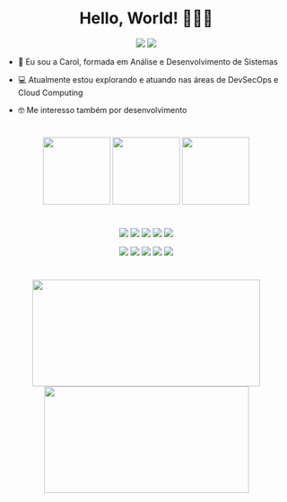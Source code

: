 <div align="center"><h1>Hello, World! 👩🏻‍💻</h1></div>

<div align="center">
<a href="https://www.linkedin.com/in/carolina-s-freitas/" target="_blank"><img src="https://img.shields.io/badge/-linkedin-0A66C2?logo=linkedin&logoColor=white&style=for-the-badge" target="_blank"></a>
<a href="mailto:carolsoaresfreitas@hotmail.com"><img src="https://img.shields.io/badge/-email-0472CA?style=for-the-badge&logo=gmail&logoColor=white" target="_blank"></a>
</div>


- 👋 Eu sou a Carol, formada em Análise e Desenvolvimento de Sistemas

- 💻 Atualmente estou explorando e atuando nas áreas de DevSecOps e Cloud Computing

- 🤓 Me interesso também por desenvolvimento


# 

<div align="center">
<img width="120px" height="120px" src="https://d1.awsstatic.com/training-and-certification/certification-badges/AWS-Certified-Cloud-Practitioner_badge.634f8a21af2e0e956ed8905a72366146ba22b74c.png">
<img width="120px" height="120px" src="https://images.credly.com/images/be8fcaeb-c769-4858-b567-ffaaa73ce8cf/image.png">
<img width="120px" height="120px" src="https://images.credly.com/images/024d0122-724d-4c5a-bd83-cfe3c4b7a073/image.png">
</div>
  
#

<div align="center">
  
![](https://img.shields.io/badge/-aws-222E3E?logo=amazon-web-services&style=for-the-badge&logoColor=white)
![](https://img.shields.io/badge/-azure-0188D7?logo=azure&style=for-the-badge&logoColor=white)
![](https://img.shields.io/badge/-azuredevops-0F6AD0?logo=azure%20devops&style=for-the-badge&logoColor=white)
![](https://img.shields.io/badge/-docker-0698FF?logo=docker&style=for-the-badge&logoColor=white)
![](https://img.shields.io/badge/-kubernetes-3E6DE6?logo=kubernetes&style=for-the-badge&logoColor=white)

![](https://img.shields.io/badge/-terraform-5A4CE9?logo=terraform&style=for-the-badge&logoColor=white)
![](https://img.shields.io/badge/-git-F54D37?logo=git&style=for-the-badge&logoColor=white)
![](https://img.shields.io/badge/-linux-111111?logo=linux&style=for-the-badge&logoColor=white)
![](https://img.shields.io/badge/-mysql-01618A?logo=mysql&style=for-the-badge&logoColor=white)
![](https://img.shields.io/badge/datadog-774aa4.svg?style=for-the-badge&logo=datadog&logoColor=white)

</div>

#
<div align="center">
<img width="406px" height="190px" src="https://github-readme-stats.vercel.app/api?username=CarolinaSFreitas&show_icons=true&theme=dark">
<img width="365px" height="190px" src="https://github-readme-stats.vercel.app/api/top-langs/?username=CarolinaSFreitas&hide_progress=true&theme=dark">
</div>
